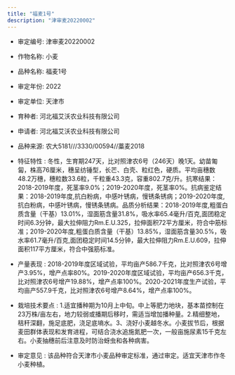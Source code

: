 ```yaml
---
title: "福麦1号"
description: "津审麦20220002"
---
```

* 审定编号:  津审麦20220002

*  作物名称:  小麦

*  品种名称:  福麦1号

*  审定年份:  2022

*  审定单位:  天津市

* 育种者:  河北福艾沃农业科技有限公司

*  申请者:  河北福艾沃农业科技有限公司

*  品种来源:  农大5181///3330/00594//藁麦2018

*  特征特性 : 
冬性，生育期247天，比对照津农6号（246天）晚1天。幼苗匍匐，株高76厘米，穗呈纺锤型，长芒、白壳、粒红色，硬质。平均亩穗数48.2万穗，穗粒数33.6粒，千粒重43.3克，容重802.7克/升。抗寒结果：2018-2019年度，死茎率9.0%；2019-2020年度，死茎率0%。抗病鉴定结果：2018-2019年度,抗白粉病，中感叶锈病，慢锈条锈病；2019-2020年度,抗白粉病，中感叶锈病，慢锈条锈病。品质分析结果：2018-2019年度,粗蛋白质含量（干基）13.01%，湿面筋含量31.8%，吸水率65.4毫升/百克,面团稳定时间6.3分钟，最大拉伸阻力Rm.E.U.325，拉伸面积72平方厘米，符合中筋标准；2019-2020年度,粗蛋白质含量（干基）13.85%，湿面筋含量30.5%，吸水率61.7毫升/百克,面团稳定时间14.5分钟，最大拉伸阻力Rm.E.U.609，拉伸面积117平方厘米，符合中强筋标准。
 
*  产量表现 : 
2018-2019年度区域试验，平均亩产586.7千克，比对照津农6号增产3.95%，增产点率80%。2019-2020年度区域试验，平均亩产656.3千克，比对照津农6号增产19.88%，增产点率100%。2020-2021年度生产试验，平均亩产557.9千克，比对照津农6号增产8.64%，增产点率100%。

*  栽培技术要点 : 
1.适宜播种期为10月上中旬。中上等肥力地块，基本苗控制在23万株/亩左右，地力较弱或播期后移时，需适当增加播种量。2.精细整地，秸秆深翻，施足底肥，浇足底墒水。3、浇好小麦越冬水。小麦拔节后，根据麦田群体表现和发育进程，可结合浇水追施氮肥一次，一般亩施尿素15千克左右。小麦抽穗前后注意及时防治蚜虫和各种病害。

*  审定意见 : 
该品种符合天津市小麦品种审定标准，通过审定。适宜天津市作冬小麦种植。

